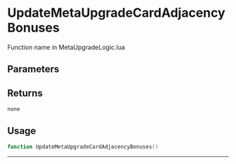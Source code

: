 # UpdateMetaUpgradeCardAdjacencyBonuses
Function name in MetaUpgradeLogic.lua
## Parameters

## Returns
`none`
## Usage
```lua
function UpdateMetaUpgradeCardAdjacencyBonuses()
```
---
